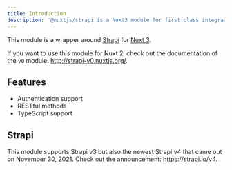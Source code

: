 ```yaml
---
title: Introduction
description: '@nuxtjs/strapi is a Nuxt3 module for first class integration with Strapi.'
---
```


This module is a wrapper around [Strapi](https://strapi.io/) for [Nuxt 3](https://v3.nuxtjs.org).

If you want to use this module for Nuxt 2, check out the documentation of the `v0` module: http://strapi-v0.nuxtjs.org/.

## Features

- Authentication support
- RESTful methods
- TypeScript support

## Strapi

This module supports Strapi v3 but also the newest Strapi v4 that came out on November 30, 2021. Check out the announcement: https://strapi.io/v4.

